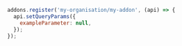 ```js filename="my-addon/src/manager.js|ts" renderer="common" language="js"
addons.register('my-organisation/my-addon', (api) => {
  api.setQueryParams({
    exampleParameter: null,
  });
});
```

